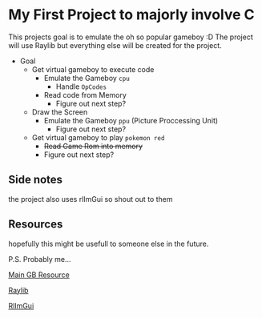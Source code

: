 
# My First Project to majorly involve C

This projects goal is to emulate the oh so popular gameboy :D
The project will use Raylib but everything else will be created for the project.

- Goal
   - Get virtual gameboy to execute code
      - Emulate the Gameboy `cpu`
         - Handle `OpCodes`
      - Read code from Memory
         - Figure out next step?
   - Draw the Screen
      - Emulate the Gameboy `ppu` (Picture Proccessing Unit)
         - Figure out next step?
   - Get virtual gameboy to play `pokemon red`
      - ~~Read Game Rom into memory~~
      - Figure out next step?

## Side notes

the project also uses rlImGui so shout out to them

## Resources

hopefully this might be usefull to someone else in the future.

P.S. Probably me...

[Main GB Resource](https://github.com/gb-archive/salvage/blob/master/misc/8bit_wonderland.pdf)

[Raylib](https://github.com/raysan5/raylib)

[RlImGui](https://github.com/raylib-extras/rlImGui)
